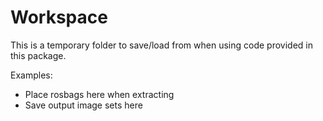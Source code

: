 # Workspace

This is a temporary folder to save/load from when using code provided in this package.

Examples:
* Place rosbags here when extracting
* Save output image sets here